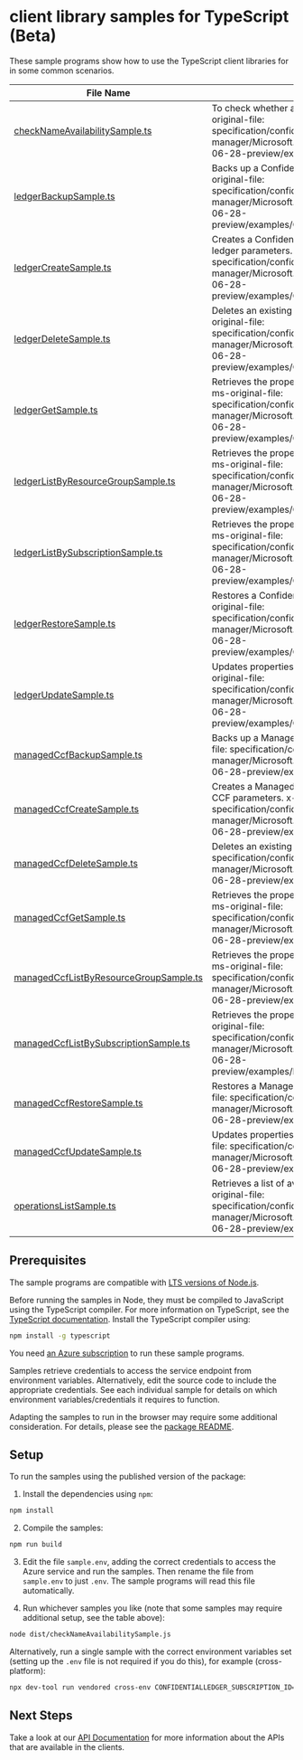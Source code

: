 # client library samples for TypeScript (Beta)

These sample programs show how to use the TypeScript client libraries for in some common scenarios.

| **File Name**                                                                 | **Description**                                                                                                                                                                                                                           |
| ----------------------------------------------------------------------------- | ----------------------------------------------------------------------------------------------------------------------------------------------------------------------------------------------------------------------------------------- |
| [checkNameAvailabilitySample.ts][checknameavailabilitysample]                 | To check whether a resource name is available. x-ms-original-file: specification/confidentialledger/resource-manager/Microsoft.ConfidentialLedger/preview/2023-06-28-preview/examples/CheckNameAvailability.json                          |
| [ledgerBackupSample.ts][ledgerbackupsample]                                   | Backs up a Confidential Ledger Resource. x-ms-original-file: specification/confidentialledger/resource-manager/Microsoft.ConfidentialLedger/preview/2023-06-28-preview/examples/ConfidentialLedger_Backup.json                            |
| [ledgerCreateSample.ts][ledgercreatesample]                                   | Creates a Confidential Ledger with the specified ledger parameters. x-ms-original-file: specification/confidentialledger/resource-manager/Microsoft.ConfidentialLedger/preview/2023-06-28-preview/examples/ConfidentialLedger_Create.json |
| [ledgerDeleteSample.ts][ledgerdeletesample]                                   | Deletes an existing Confidential Ledger. x-ms-original-file: specification/confidentialledger/resource-manager/Microsoft.ConfidentialLedger/preview/2023-06-28-preview/examples/ConfidentialLedger_Delete.json                            |
| [ledgerGetSample.ts][ledgergetsample]                                         | Retrieves the properties of a Confidential Ledger. x-ms-original-file: specification/confidentialledger/resource-manager/Microsoft.ConfidentialLedger/preview/2023-06-28-preview/examples/ConfidentialLedger_Get.json                     |
| [ledgerListByResourceGroupSample.ts][ledgerlistbyresourcegroupsample]         | Retrieves the properties of all Confidential Ledgers. x-ms-original-file: specification/confidentialledger/resource-manager/Microsoft.ConfidentialLedger/preview/2023-06-28-preview/examples/ConfidentialLedger_List.json                 |
| [ledgerListBySubscriptionSample.ts][ledgerlistbysubscriptionsample]           | Retrieves the properties of all Confidential Ledgers. x-ms-original-file: specification/confidentialledger/resource-manager/Microsoft.ConfidentialLedger/preview/2023-06-28-preview/examples/ConfidentialLedger_ListBySub.json            |
| [ledgerRestoreSample.ts][ledgerrestoresample]                                 | Restores a Confidential Ledger Resource. x-ms-original-file: specification/confidentialledger/resource-manager/Microsoft.ConfidentialLedger/preview/2023-06-28-preview/examples/ConfidentialLedger_Restore.json                           |
| [ledgerUpdateSample.ts][ledgerupdatesample]                                   | Updates properties of Confidential Ledger x-ms-original-file: specification/confidentialledger/resource-manager/Microsoft.ConfidentialLedger/preview/2023-06-28-preview/examples/ConfidentialLedger_Update.json                           |
| [managedCcfBackupSample.ts][managedccfbackupsample]                           | Backs up a Managed CCF Resource. x-ms-original-file: specification/confidentialledger/resource-manager/Microsoft.ConfidentialLedger/preview/2023-06-28-preview/examples/ManagedCCF_Backup.json                                            |
| [managedCcfCreateSample.ts][managedccfcreatesample]                           | Creates a Managed CCF with the specified Managed CCF parameters. x-ms-original-file: specification/confidentialledger/resource-manager/Microsoft.ConfidentialLedger/preview/2023-06-28-preview/examples/ManagedCCF_Create.json            |
| [managedCcfDeleteSample.ts][managedccfdeletesample]                           | Deletes an existing Managed CCF. x-ms-original-file: specification/confidentialledger/resource-manager/Microsoft.ConfidentialLedger/preview/2023-06-28-preview/examples/ManagedCCF_Delete.json                                            |
| [managedCcfGetSample.ts][managedccfgetsample]                                 | Retrieves the properties of a Managed CCF app. x-ms-original-file: specification/confidentialledger/resource-manager/Microsoft.ConfidentialLedger/preview/2023-06-28-preview/examples/ManagedCCF_Get.json                                 |
| [managedCcfListByResourceGroupSample.ts][managedccflistbyresourcegroupsample] | Retrieves the properties of all Managed CCF apps. x-ms-original-file: specification/confidentialledger/resource-manager/Microsoft.ConfidentialLedger/preview/2023-06-28-preview/examples/ManagedCCF_List.json                             |
| [managedCcfListBySubscriptionSample.ts][managedccflistbysubscriptionsample]   | Retrieves the properties of all Managed CCF. x-ms-original-file: specification/confidentialledger/resource-manager/Microsoft.ConfidentialLedger/preview/2023-06-28-preview/examples/ManagedCCF_ListBySub.json                             |
| [managedCcfRestoreSample.ts][managedccfrestoresample]                         | Restores a Managed CCF Resource. x-ms-original-file: specification/confidentialledger/resource-manager/Microsoft.ConfidentialLedger/preview/2023-06-28-preview/examples/ManagedCCF_Restore.json                                           |
| [managedCcfUpdateSample.ts][managedccfupdatesample]                           | Updates properties of Managed CCF x-ms-original-file: specification/confidentialledger/resource-manager/Microsoft.ConfidentialLedger/preview/2023-06-28-preview/examples/ManagedCCF_Update.json                                           |
| [operationsListSample.ts][operationslistsample]                               | Retrieves a list of available API operations x-ms-original-file: specification/confidentialledger/resource-manager/Microsoft.ConfidentialLedger/preview/2023-06-28-preview/examples/Operations_Get.json                                   |

## Prerequisites

The sample programs are compatible with [LTS versions of Node.js](https://github.com/nodejs/release#release-schedule).

Before running the samples in Node, they must be compiled to JavaScript using the TypeScript compiler. For more information on TypeScript, see the [TypeScript documentation][typescript]. Install the TypeScript compiler using:

```bash
npm install -g typescript
```

You need [an Azure subscription][freesub] to run these sample programs.

Samples retrieve credentials to access the service endpoint from environment variables. Alternatively, edit the source code to include the appropriate credentials. See each individual sample for details on which environment variables/credentials it requires to function.

Adapting the samples to run in the browser may require some additional consideration. For details, please see the [package README][package].

## Setup

To run the samples using the published version of the package:

1. Install the dependencies using `npm`:

```bash
npm install
```

2. Compile the samples:

```bash
npm run build
```

3. Edit the file `sample.env`, adding the correct credentials to access the Azure service and run the samples. Then rename the file from `sample.env` to just `.env`. The sample programs will read this file automatically.

4. Run whichever samples you like (note that some samples may require additional setup, see the table above):

```bash
node dist/checkNameAvailabilitySample.js
```

Alternatively, run a single sample with the correct environment variables set (setting up the `.env` file is not required if you do this), for example (cross-platform):

```bash
npx dev-tool run vendored cross-env CONFIDENTIALLEDGER_SUBSCRIPTION_ID="<confidentialledger subscription id>" node dist/checkNameAvailabilitySample.js
```

## Next Steps

Take a look at our [API Documentation][apiref] for more information about the APIs that are available in the clients.

[checknameavailabilitysample]: https://github.com/Azure/azure-sdk-for-js/blob/main/sdk/confidentialledger/arm-confidentialledger/samples/v1-beta/typescript/src/checkNameAvailabilitySample.ts
[ledgerbackupsample]: https://github.com/Azure/azure-sdk-for-js/blob/main/sdk/confidentialledger/arm-confidentialledger/samples/v1-beta/typescript/src/ledgerBackupSample.ts
[ledgercreatesample]: https://github.com/Azure/azure-sdk-for-js/blob/main/sdk/confidentialledger/arm-confidentialledger/samples/v1-beta/typescript/src/ledgerCreateSample.ts
[ledgerdeletesample]: https://github.com/Azure/azure-sdk-for-js/blob/main/sdk/confidentialledger/arm-confidentialledger/samples/v1-beta/typescript/src/ledgerDeleteSample.ts
[ledgergetsample]: https://github.com/Azure/azure-sdk-for-js/blob/main/sdk/confidentialledger/arm-confidentialledger/samples/v1-beta/typescript/src/ledgerGetSample.ts
[ledgerlistbyresourcegroupsample]: https://github.com/Azure/azure-sdk-for-js/blob/main/sdk/confidentialledger/arm-confidentialledger/samples/v1-beta/typescript/src/ledgerListByResourceGroupSample.ts
[ledgerlistbysubscriptionsample]: https://github.com/Azure/azure-sdk-for-js/blob/main/sdk/confidentialledger/arm-confidentialledger/samples/v1-beta/typescript/src/ledgerListBySubscriptionSample.ts
[ledgerrestoresample]: https://github.com/Azure/azure-sdk-for-js/blob/main/sdk/confidentialledger/arm-confidentialledger/samples/v1-beta/typescript/src/ledgerRestoreSample.ts
[ledgerupdatesample]: https://github.com/Azure/azure-sdk-for-js/blob/main/sdk/confidentialledger/arm-confidentialledger/samples/v1-beta/typescript/src/ledgerUpdateSample.ts
[managedccfbackupsample]: https://github.com/Azure/azure-sdk-for-js/blob/main/sdk/confidentialledger/arm-confidentialledger/samples/v1-beta/typescript/src/managedCcfBackupSample.ts
[managedccfcreatesample]: https://github.com/Azure/azure-sdk-for-js/blob/main/sdk/confidentialledger/arm-confidentialledger/samples/v1-beta/typescript/src/managedCcfCreateSample.ts
[managedccfdeletesample]: https://github.com/Azure/azure-sdk-for-js/blob/main/sdk/confidentialledger/arm-confidentialledger/samples/v1-beta/typescript/src/managedCcfDeleteSample.ts
[managedccfgetsample]: https://github.com/Azure/azure-sdk-for-js/blob/main/sdk/confidentialledger/arm-confidentialledger/samples/v1-beta/typescript/src/managedCcfGetSample.ts
[managedccflistbyresourcegroupsample]: https://github.com/Azure/azure-sdk-for-js/blob/main/sdk/confidentialledger/arm-confidentialledger/samples/v1-beta/typescript/src/managedCcfListByResourceGroupSample.ts
[managedccflistbysubscriptionsample]: https://github.com/Azure/azure-sdk-for-js/blob/main/sdk/confidentialledger/arm-confidentialledger/samples/v1-beta/typescript/src/managedCcfListBySubscriptionSample.ts
[managedccfrestoresample]: https://github.com/Azure/azure-sdk-for-js/blob/main/sdk/confidentialledger/arm-confidentialledger/samples/v1-beta/typescript/src/managedCcfRestoreSample.ts
[managedccfupdatesample]: https://github.com/Azure/azure-sdk-for-js/blob/main/sdk/confidentialledger/arm-confidentialledger/samples/v1-beta/typescript/src/managedCcfUpdateSample.ts
[operationslistsample]: https://github.com/Azure/azure-sdk-for-js/blob/main/sdk/confidentialledger/arm-confidentialledger/samples/v1-beta/typescript/src/operationsListSample.ts
[apiref]: https://learn.microsoft.com/javascript/api/@azure/arm-confidentialledger?view=azure-node-preview
[freesub]: https://azure.microsoft.com/free/
[package]: https://github.com/Azure/azure-sdk-for-js/tree/main/sdk/confidentialledger/arm-confidentialledger/README.md
[typescript]: https://www.typescriptlang.org/docs/home.html
